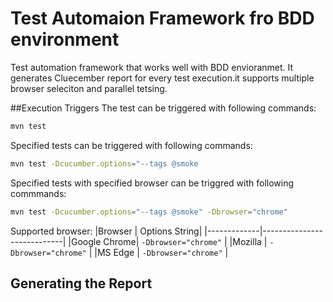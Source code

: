 # Test Automaion Framework fro BDD environment
Test automation framework that works well with BDD envioranmet. It generates Cluecember report for every test execution.it supports multiple browser seleciton and parallel tetsing.

##Execution Triggers
The test can be triggered with following commands:
```bash
mvn test
```


Specified tests can be triggered with following commands:
```bash
mvn test -Dcucumber.options="--tags @smoke
```

Specified tests with specified browser can be triggred with following commmands:
```bash
mvn test -Dcucumber.options="--tags @smoke" -Dbrowser="chrome"
```

Supported browser:
|Browser      |     Options String|
|-------------|----------------------------|
|Google Chrome|     `-Dbrowser="chrome"`   |
|Mozilla      |     `-Dbrowser="chrome"`   |
|MS Edge      |     `-Dbrowser="chrome"`   |


## Generating the Report

